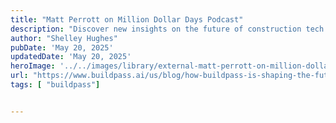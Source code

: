```yaml
---
title: "Matt Perrott on Million Dollar Days Podcast"
description: "Discover new insights on the future of construction tech on Million Dollar Days. Discover what’s planned for Builders and the construction industry."
author: "Shelley Hughes"
pubDate: 'May 20, 2025'
updatedDate: 'May 20, 2025'
heroImage: '../../images/library/external-matt-perrott-on-million-dollar-days-podcast/banner_16_9-1-20250912-145903.png'
url: "https://www.buildpass.ai/us/blog/how-buildpass-is-shaping-the-future-of-construction-tech-million-dollar-days-podcast?ref=pwv.com"
tags: [ "buildpass"]


---
```



